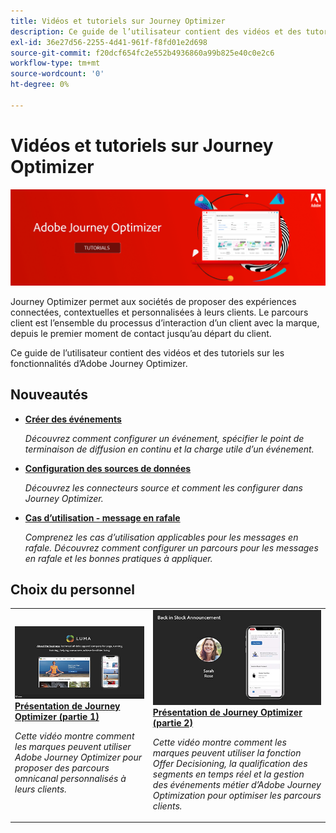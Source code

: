 ```yaml
---
title: Vidéos et tutoriels sur Journey Optimizer
description: Ce guide de l’utilisateur contient des vidéos et des tutoriels sur les fonctionnalités d’Adobe Journey Optimizer.
exl-id: 36e27d56-2255-4d41-961f-f8fd01e2d698
source-git-commit: f20dcf654fc2e552b4936860a99b825e40c0e2c6
workflow-type: tm+mt
source-wordcount: '0'
ht-degree: 0%

---
```



# Vidéos et tutoriels sur Journey Optimizer

![](./assets/ajo-banner.png)

Journey Optimizer permet aux sociétés de proposer des expériences connectées, contextuelles et personnalisées à leurs clients. Le parcours client est l’ensemble du processus d’interaction d’un client avec la marque, depuis le premier moment de contact jusqu’au départ du client.

Ce guide de l’utilisateur contient des vidéos et des tutoriels sur les fonctionnalités d’Adobe Journey Optimizer.

## Nouveautés

* **[Créer des événements](/help/set-up-journeys/create-events.md)**

   *Découvrez comment configurer un événement, spécifier le point de terminaison de diffusion en continu et la charge utile d’un événement.*

* **[Configuration des sources de données](/help/set-up-journeys/configure-data-sources.md)**

   *Découvrez les connecteurs source et comment les configurer dans Journey Optimizer.*

* **[Cas d’utilisation - message en rafale](/help/create-journeys/use-case-burst-message.md)**

   *Comprenez les cas d’utilisation applicables pour les messages en rafale. Découvrez comment configurer un parcours pour les messages en rafale et les bonnes pratiques à appliquer.*

## Choix du personnel

<table>
<tr>
  <td>
    <a href="./introduction/journey-optimizer-overview-part-1.md">
      <img alt="Présentation de Journey Optimizer (partie 1) : diffusion de parcours omnicanal (vidéo)" src="./assets/334174.jpg"/>
    </a>
    <div>
      <a href="./introduction/journey-optimizer-overview-part-1.md">
    <strong>Présentation de Journey Optimizer (partie 1) </strong>
    </a>
    </div>
    <p>
    <em>Cette vidéo montre comment les marques peuvent utiliser Adobe Journey Optimizer pour proposer des parcours omnicanal personnalisés à leurs clients.</em>
    <p>
  </td>
    <td>
    <a href="./introduction/journey-optimizer-overview-part-2.md">
      <img alt="Présentation de Journey Optimizer (partie 2) : diffusion de parcours omnicanal (vidéo)" src="./assets/334175.jpg"/>
    </a>
    <div>
      <a href="./introduction/journey-optimizer-overview-part-2.md">
    <strong>Présentation de Journey Optimizer (partie 2) </strong>
    </a>
    </div>
    <p>
    <em>Cette vidéo montre comment les marques peuvent utiliser la fonction Offer Decisioning, la qualification des segments en temps réel et la gestion des événements métier d’Adobe Journey Optimization pour optimiser les parcours clients.</em>
    <p>
  </td>
</table>




